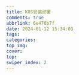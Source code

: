 ```yaml
---
title: K8S安装部署
comments: true
abbrlink: 6e476b7f
date: 2024-01-12 15:34:03
tags:
categories:
top_img: 
cover: 
top: 
swiper_index: 2
---
```


